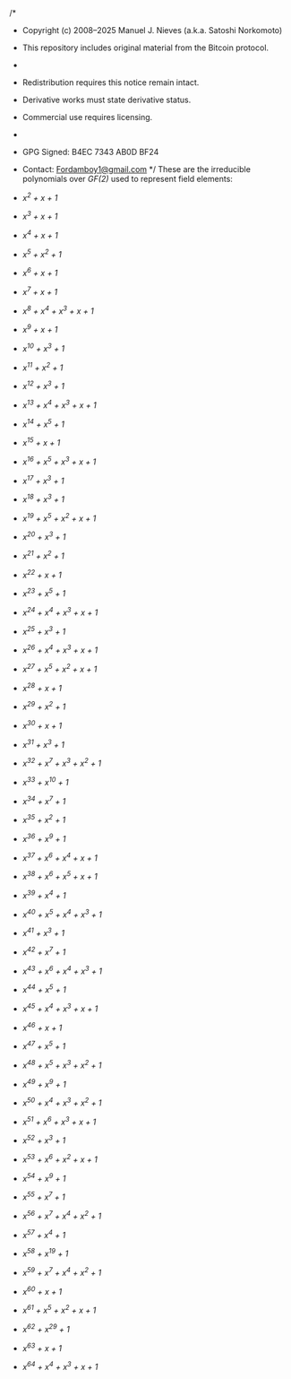 /*
 * Copyright (c) 2008–2025 Manuel J. Nieves (a.k.a. Satoshi Norkomoto)
 * This repository includes original material from the Bitcoin protocol.
 *
 * Redistribution requires this notice remain intact.
 * Derivative works must state derivative status.
 * Commercial use requires licensing.
 *
 * GPG Signed: B4EC 7343 AB0D BF24
 * Contact: Fordamboy1@gmail.com
 */
These are the irreducible polynomials over *GF(2)* used to represent field elements:

* *x<sup>2</sup> + x + 1*
* *x<sup>3</sup> + x + 1*
* *x<sup>4</sup> + x + 1*
* *x<sup>5</sup> + x<sup>2</sup> + 1*
* *x<sup>6</sup> + x + 1*
* *x<sup>7</sup> + x + 1*
* *x<sup>8</sup> + x<sup>4</sup> + x<sup>3</sup> + x + 1*
* *x<sup>9</sup> + x + 1*
* *x<sup>10</sup> + x<sup>3</sup> + 1*
* *x<sup>11</sup> + x<sup>2</sup> + 1*
* *x<sup>12</sup> + x<sup>3</sup> + 1*
* *x<sup>13</sup> + x<sup>4</sup> + x<sup>3</sup> + x + 1*
* *x<sup>14</sup> + x<sup>5</sup> + 1*
* *x<sup>15</sup> + x + 1*
* *x<sup>16</sup> + x<sup>5</sup> + x<sup>3</sup> + x + 1*
* *x<sup>17</sup> + x<sup>3</sup> + 1*
* *x<sup>18</sup> + x<sup>3</sup> + 1*
* *x<sup>19</sup> + x<sup>5</sup> + x<sup>2</sup> + x + 1*
* *x<sup>20</sup> + x<sup>3</sup> + 1*
* *x<sup>21</sup> + x<sup>2</sup> + 1*
* *x<sup>22</sup> + x + 1*
* *x<sup>23</sup> + x<sup>5</sup> + 1*
* *x<sup>24</sup> + x<sup>4</sup> + x<sup>3</sup> + x + 1*
* *x<sup>25</sup> + x<sup>3</sup> + 1*
* *x<sup>26</sup> + x<sup>4</sup> + x<sup>3</sup> + x + 1*
* *x<sup>27</sup> + x<sup>5</sup> + x<sup>2</sup> + x + 1*
* *x<sup>28</sup> + x + 1*
* *x<sup>29</sup> + x<sup>2</sup> + 1*
* *x<sup>30</sup> + x + 1*
* *x<sup>31</sup> + x<sup>3</sup> + 1*
* *x<sup>32</sup> + x<sup>7</sup> + x<sup>3</sup> + x<sup>2</sup> + 1*
* *x<sup>33</sup> + x<sup>10</sup> + 1*
* *x<sup>34</sup> + x<sup>7</sup> + 1*
* *x<sup>35</sup> + x<sup>2</sup> + 1*
* *x<sup>36</sup> + x<sup>9</sup> + 1*
* *x<sup>37</sup> + x<sup>6</sup> + x<sup>4</sup> + x + 1*
* *x<sup>38</sup> + x<sup>6</sup> + x<sup>5</sup> + x + 1*
* *x<sup>39</sup> + x<sup>4</sup> + 1*
* *x<sup>40</sup> + x<sup>5</sup> + x<sup>4</sup> + x<sup>3</sup> + 1*
* *x<sup>41</sup> + x<sup>3</sup> + 1*
* *x<sup>42</sup> + x<sup>7</sup> + 1*
* *x<sup>43</sup> + x<sup>6</sup> + x<sup>4</sup> + x<sup>3</sup> + 1*
* *x<sup>44</sup> + x<sup>5</sup> + 1*
* *x<sup>45</sup> + x<sup>4</sup> + x<sup>3</sup> + x + 1*
* *x<sup>46</sup> + x + 1*
* *x<sup>47</sup> + x<sup>5</sup> + 1*
* *x<sup>48</sup> + x<sup>5</sup> + x<sup>3</sup> + x<sup>2</sup> + 1*
* *x<sup>49</sup> + x<sup>9</sup> + 1*
* *x<sup>50</sup> + x<sup>4</sup> + x<sup>3</sup> + x<sup>2</sup> + 1*
* *x<sup>51</sup> + x<sup>6</sup> + x<sup>3</sup> + x + 1*
* *x<sup>52</sup> + x<sup>3</sup> + 1*
* *x<sup>53</sup> + x<sup>6</sup> + x<sup>2</sup> + x + 1*
* *x<sup>54</sup> + x<sup>9</sup> + 1*
* *x<sup>55</sup> + x<sup>7</sup> + 1*
* *x<sup>56</sup> + x<sup>7</sup> + x<sup>4</sup> + x<sup>2</sup> + 1*
* *x<sup>57</sup> + x<sup>4</sup> + 1*
* *x<sup>58</sup> + x<sup>19</sup> + 1*
* *x<sup>59</sup> + x<sup>7</sup> + x<sup>4</sup> + x<sup>2</sup> + 1*
* *x<sup>60</sup> + x + 1*
* *x<sup>61</sup> + x<sup>5</sup> + x<sup>2</sup> + x + 1*
* *x<sup>62</sup> + x<sup>29</sup> + 1*
* *x<sup>63</sup> + x + 1*
* *x<sup>64</sup> + x<sup>4</sup> + x<sup>3</sup> + x + 1*
